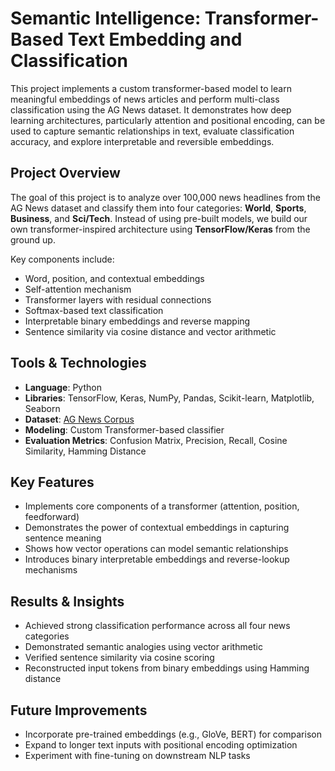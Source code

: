 # Semantic Intelligence: Transformer-Based Text Embedding and Classification

This project implements a custom transformer-based model to learn meaningful embeddings of news articles and perform multi-class classification using the AG News dataset. It demonstrates how deep learning architectures, particularly attention and positional encoding, can be used to capture semantic relationships in text, evaluate classification accuracy, and explore interpretable and reversible embeddings.

## Project Overview

The goal of this project is to analyze over 100,000 news headlines from the AG News dataset and classify them into four categories: **World**, **Sports**, **Business**, and **Sci/Tech**. Instead of using pre-built models, we build our own transformer-inspired architecture using **TensorFlow/Keras** from the ground up.

Key components include:
- Word, position, and contextual embeddings
- Self-attention mechanism
- Transformer layers with residual connections
- Softmax-based text classification
- Interpretable binary embeddings and reverse mapping
- Sentence similarity via cosine distance and vector arithmetic


## Tools & Technologies

- **Language**: Python  
- **Libraries**: TensorFlow, Keras, NumPy, Pandas, Scikit-learn, Matplotlib, Seaborn  
- **Dataset**: [AG News Corpus](https://www.di.unipi.it/~gulli/AG_corpus_of_news_articles.html)  
- **Modeling**: Custom Transformer-based classifier  
- **Evaluation Metrics**: Confusion Matrix, Precision, Recall, Cosine Similarity, Hamming Distance


## Key Features

- Implements core components of a transformer (attention, position, feedforward)
- Demonstrates the power of contextual embeddings in capturing sentence meaning
- Shows how vector operations can model semantic relationships
- Introduces binary interpretable embeddings and reverse-lookup mechanisms


## Results & Insights

- Achieved strong classification performance across all four news categories
- Demonstrated semantic analogies using vector arithmetic
- Verified sentence similarity via cosine scoring
- Reconstructed input tokens from binary embeddings using Hamming distance

## Future Improvements

- Incorporate pre-trained embeddings (e.g., GloVe, BERT) for comparison  
- Expand to longer text inputs with positional encoding optimization  
- Experiment with fine-tuning on downstream NLP tasks  
